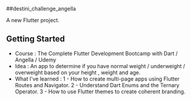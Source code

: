 ##destini_challenge_angella

A new Flutter project.

## Getting Started

- Course : The Complete Flutter Development Bootcamp with Dart / Angella / Udemy
- Idea : An app to determine if you have normal weight / underweight / overweight based on your height , weight and age.
- What I've learned :
  1 - How to create multi-page apps using Flutter Routes and Navigator.
  2 - Understand Dart Enums and the Ternary Operator.
  3 - How to use Flutter themes to create coherent branding.

